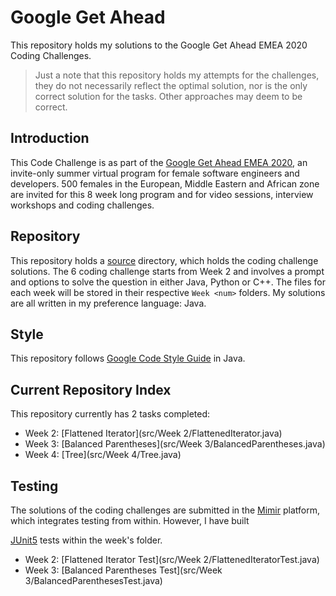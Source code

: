 # Google Get Ahead
 This repository holds my solutions to the Google Get Ahead EMEA 2020 Coding Challenges.
 
 > Just a note that this repository holds my attempts for the challenges, they do not necessarily
 > reflect the optimal solution, nor is the only correct solution for the tasks. Other approaches
 > may deem to be correct.

## Introduction
 This Code Challenge is as part of the 
 [Google Get Ahead EMEA 2020](https://events.withgoogle.com/get-ahead-emea-2020/#content), an
  invite-only summer virtual program for female software engineers and developers. 500 females in
   the European, Middle Eastern and African zone are invited for this 8 week long program and for video
    sessions, interview workshops and coding challenges.
  
## Repository
  This repository holds a [source](./src) directory, which holds the coding challenge solutions. The
   6 coding challenge starts from Week 2 and involves a prompt and options to solve the question
    in either Java, Python or C++. The files for each week will be stored in their respective
     `Week <num>` folders. My solutions are all written in my preference language: Java.
     
## Style
   This repository follows
    [Google Code Style Guide](https://google.github.io/styleguide/javaguide.html) in Java. 
    
## Current Repository Index
  This repository currently has 2 tasks completed:
  * Week 2: [Flattened Iterator](src/Week 2/FlattenedIterator.java)
  * Week 3: [Balanced Parentheses](src/Week 3/BalancedParentheses.java)
  * Week 4: [Tree](src/Week 4/Tree.java)
  
## Testing
  The solutions of the coding challenges are submitted in the [Mimir](https://www.mimirhq.com/)
   platform, which integrates testing from within. However, I have built
   
   [JUnit5](https://junit.org/junit5/) tests within the week's folder.
  * Week 2: [Flattened Iterator Test](src/Week 2/FlattenedIteratorTest.java)
  * Week 3: [Balanced Parentheses Test](src/Week 3/BalancedParenthesesTest.java)
